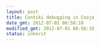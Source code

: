 ```yaml
---
layout: post
title: Contiki debugging in Cooja
date_gmt: 2012-07-01 08:58:10
modified_gmt: 2012-07-01 08:58:10
status: inherit
---
```


